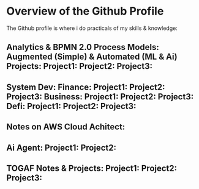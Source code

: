 # Overview of the Github Profile

The Github profile is where i do practicals of my skills & knowledge:

Analytics & BPMN 2.0 Process Models:
  Augmented (Simple) & Automated (ML & Ai) Projects:
    Project1: 
    Project2:
    Project3:
----------------------------------------------------------------------------
System Dev:
  Finance:
    Project1: 
    Project2:
    Project3:
  Business:
    Project1:
    Project2:
    Project3:
  Defi:
    Project1:
    Project2:
    Project3:
----------------------------------------------------------------------------
  Notes on AWS Cloud Achitect:
----------------------------------------------------------------------------
  Ai Agent:
    Project1:
    Project2:
----------------------------------------------------------------------------
  TOGAF Notes & Projects:
    Project1:
    Project2:
    Project3:
----------------------------------------------------------------------------
